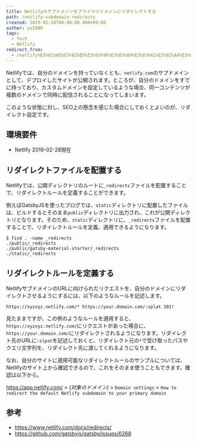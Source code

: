 ```yaml
---
title: Netlifyのサブドメインをプライマリドメインにリダイレクトする
path: /netlify-subdomain-redirects
created: 2019-02-28T00:00:00.000+09:00
author: yo1000
tags:
  - Tech
  - Netlify
redirect_from:
  - /netlify%E3%81%AE%E3%82%B5%E3%83%96%E3%83%89%E3%83%A1%E3%82%A4%E3%83%B3%E3%82%92%E3%83%97%E3%83%A9%E3%82%A4%E3%83%9E%E3%83%AA%E3%83%89%E3%83%A1%E3%82%A4%E3%83%B3%E3%81%AB%E3%83%AA%E3%83%80%E3%82%A4%E3%83%AC%E3%82%AF%E3%83%88%E3%81%99%E3%82%8B
---
```


Netlifyでは、自分のドメインを持っていなくとも、`netlify.com`のサブドメインとして、デプロイしたサイトが公開されます。ところが、自分のドメインをすでに持っており、カスタムドメインを設定しているような場合、同一コンテンツが複数のドメインで同時に配信されることになってしまいます。

このような状態に対し、SEO上の懸念を感じた場合にしておくとよいのが、リダイレクト設定です。


## 環境要件
- Netlify 2019-02-28現在


## リダイレクトファイルを配置する
Netlifyでは、公開ディレクトリのルートに`_redirects`ファイルを配置することで、リダイレクトルールを定義することができます。

例えばGatsbyJSを使ったブログでは、`static`ディレクトリに配置したファイルは、ビルドするとそのまま`public`ディレクトリに出力され、これが公開ディレクトリとなります。そのため、`static`ディレクトリに、`_redirects`ファイルを配置することで、リダイレクトルールを定義、適用できるようになります。

```
$ find . -name _redirects
./public/_redirects
./public/gatsby-material-starter/_redirects
./static/_redirects
```


## リダイレクトルールを定義する
NetlifyサブドメインのURLに向けられたリクエストを、自分のドメインにリダイレクトさせるようにするには、以下のようなルールを記述します。

```
https://xyzxyz.netlify.com/* https://your.domain.com/:splat 301!
```

見たままですが、この例のようなルールを適用すると、`https://xyzxyz.netlify.com/`にリクエストがあった場合に、`https://your.domain.com/`にリダイレクトされるようになります。リダイレクト先のURLに`:slpat`を記述しておくと、リダイレクト元の`*`で受け取ったパスやクエリ文字列を、リダイレクト先に渡してくれるようになります。

なお、自分のサイトに適用可能なリダイレクトルールのサンプルについては、Netlifyのサイト上から確認できるので、これをそのまま使うこともできます。確認は以下から。

https://app.netlify.com/ > _(対象のドメイン)_ > `Domain settings` > `How to redirect the default Netlify subdomain to your primary domain`


## 参考
- https://www.netlify.com/docs/redirects/
- https://github.com/gatsbyjs/gatsby/issues/6268
